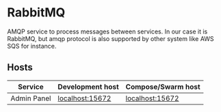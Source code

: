 # RabbitMQ
AMQP service to process messages between services. In our case it is RabbitMQ, but amqp protocol is also supported by
other system like AWS SQS for instance.

## Hosts
| Service     | Development host                          | Compose/Swarm host                        |
|-------------|-------------------------------------------|-------------------------------------------|
| Admin Panel | [localhost:15672](http://localhost:15672) | [localhost:15672](http://localhost:15672) |